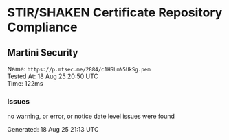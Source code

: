 # STIR/SHAKEN Certificate Repository Compliance

## Martini Security

Name: `https://p.mtsec.me/2884/c1HSLmN5UkSg.pem`\
Tested At: 18 Aug 25 20:50 UTC\
Time: 122ms

### Issues

no warning, or error, or notice date level issues were found

Generated: 18 Aug 25 21:13 UTC